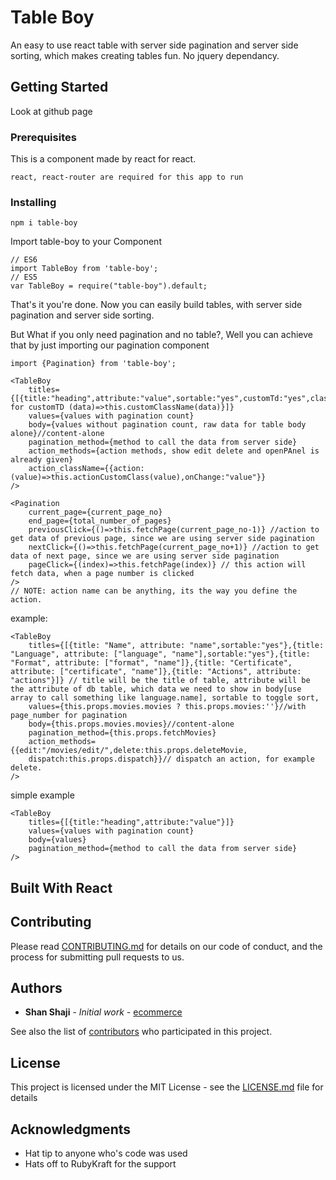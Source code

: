 
# Table Boy

An easy to use react table with server side pagination and server side sorting, which makes creating tables fun. No jquery dependancy.

## Getting Started

Look at github page

### Prerequisites

This is a component made by react for react.
```
react, react-router are required for this app to run

```

### Installing

```
npm i table-boy

```
Import table-boy to your Component

```
// ES6
import TableBoy from 'table-boy';
// ES5
var TableBoy = require("table-boy").default;

```
That's it you're done. Now you can easily build tables, with server side pagination and server side sorting.

But What if you only need pagination and no table?, Well you can achieve that by just importing our pagination component
```
import {Pagination} from 'table-boy';
```

```
<TableBoy 
    titles={[{title:"heading",attribute:"value",sortable:"yes",customTd:"yes",className:"class"//or for customTD (data)=>this.customClassName(data)}]}  
    values={values with pagination count}
    body={values without pagination count, raw data for table body alone}//content-alone
    pagination_method={method to call the data from server side}
    action_methods={action methods, show edit delete and openPAnel is already given}
    action_className={{action:(value)=>this.actionCustomClass(value),onChange:"value"}}
/>
```
```
<Pagination 
    current_page={current_page_no} 
    end_page={total_number_of_pages} 
    previousClick={()=>this.fetchPage(current_page_no-1)} //action to get data of previous page, since we are using server side pagination
    nextClick={()=>this.fetchPage(current_page_no+1)} //action to get data of next page, since we are using server side pagination
    pageClick={(index)=>this.fetchPage(index)} // this action will fetch data, when a page number is clicked
/>
// NOTE: action name can be anything, its the way you define the action.
```
example:

```
<TableBoy 
    titles={[{title: "Name", attribute: "name",sortable:"yes"},{title: "Language", attribute: ["language", "name"],sortable:"yes"},{title: "Format", attribute: ["format", "name"]},{title: "Certificate", attribute: ["certificate", "name"]},{title: "Actions", attribute: "actions"}]} // title will be the title of table, attribute will be the attribute of db table, which data we need to show in body[use array to call something like language.name], sortable to toggle sort, 
    values={this.props.movies.movies ? this.props.movies:''}//with page_number for pagination
    body={this.props.movies.movies}//content-alone
    pagination_method={this.props.fetchMovies}
    action_methods={{edit:"/movies/edit/",delete:this.props.deleteMovie,
    dispatch:this.props.dispatch}}// dispatch an action, for example delete.
/>
```
simple example 
```
<TableBoy 
    titles={[{title:"heading",attribute:"value"}]}  
    values={values with pagination count}
    body={values}
    pagination_method={method to call the data from server side}
/>

```


## Built With React



## Contributing

Please read [CONTRIBUTING.md](https://github.com/shanshaji/table-boy/blob/master/CODE_OF_CONDUCT.md) for details on our code of conduct, and the process for submitting pull requests to us.

## Authors

* **Shan Shaji** - *Initial work* - [ecommerce](https://github.com/shanshaji/Ecommerce)

See also the list of [contributors](https://github.com/shanshaji/table-boy/contributors) who participated in this project.

## License

This project is licensed under the MIT License - see the [LICENSE.md](LICENSE.md) file for details

## Acknowledgments

* Hat tip to anyone who's code was used
* Hats off to RubyKraft for the support
